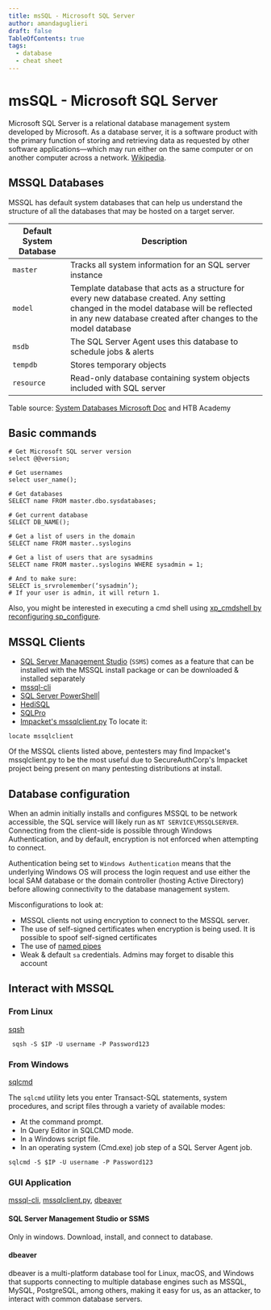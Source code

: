 ```yaml
---
title: msSQL - Microsoft SQL Server
author: amandaguglieri
draft: false
TableOfContents: true
tags:
  - database
  - cheat sheet
---
```


# msSQL - Microsoft SQL Server

Microsoft SQL Server is a relational database management system developed by Microsoft. As a database server, it is a software product with the primary function of storing and retrieving data as requested by other software applications—which may run either on the same computer or on another computer across a network. [Wikipedia](https://en.wikipedia.org/wiki/Microsoft_SQL_Server).

## MSSQL Databases

MSSQL has default system databases that can help us understand the structure of all the databases that may be hosted on a target server.

|Default System Database|Description|
|---|---|
|`master`|Tracks all system information for an SQL server instance|
|`model`|Template database that acts as a structure for every new database created. Any setting changed in the model database will be reflected in any new database created after changes to the model database|
|`msdb`|The SQL Server Agent uses this database to schedule jobs & alerts|
|`tempdb`|Stores temporary objects|
|`resource`|Read-only database containing system objects included with SQL server|

Table source: [System Databases Microsoft Doc](https://docs.microsoft.com/en-us/sql/relational-databases/databases/system-databases?view=sql-server-ver15) and HTB Academy



## Basic commands

```
# Get Microsoft SQL server version
select @@version;

# Get usernames
select user_name();

# Get databases
SELECT name FROM master.dbo.sysdatabases;

# Get current database
SELECT DB_NAME();

# Get a list of users in the domain
SELECT name FROM master..syslogins

# Get a list of users that are sysadmins
SELECT name FROM master..syslogins WHERE sysadmin = 1;

# And to make sure: 
SELECT is_srvrolemember(‘sysadmin’); 
# If your user is admin, it will return 1.
```

Also, you might be interested in executing a cmd shell using [xp_cmdshell by reconfiguring sp_configure](1433-mssql.md).


##  MSSQL Clients

- [SQL Server Management Studio](https://docs.microsoft.com/en-us/sql/ssms/download-sql-server-management-studio-ssms?view=sql-server-ver15) (`SSMS`) comes as a feature that can be installed with the MSSQL install package or can be downloaded & installed separately
- [mssql-cli](https://docs.microsoft.com/en-us/sql/tools/mssql-cli?view=sql-server-ver15)
- [SQL Server PowerShell](https://docs.microsoft.com/en-us/sql/powershell/sql-server-powershell?view=sql-server-ver15)|
- [HediSQL](https://www.heidisql.com)
- [SQLPro](https://www.macsqlclient.com)
- [Impacket's mssqlclient.py](https://github.com/SecureAuthCorp/impacket/blob/master/examples/mssqlclient.py) To locate it:

```shell-session
locate mssqlclient
```


Of the MSSQL clients listed above, pentesters may find Impacket's mssqlclient.py to be the most useful due to SecureAuthCorp's Impacket project being present on many pentesting distributions at install.


## Database configuration

When an admin initially installs and configures MSSQL to be network accessible, the SQL service will likely run as `NT SERVICE\MSSQLSERVER`. Connecting from the client-side is possible through Windows Authentication, and by default, encryption is not enforced when attempting to connect.

Authentication being set to `Windows Authentication` means that the underlying Windows OS will process the login request and use either the local SAM database or the domain controller (hosting Active Directory) before allowing connectivity to the database management system.

Misconfigurations to look at:

- MSSQL clients not using encryption to connect to the MSSQL server.    
- The use of self-signed certificates when encryption is being used. It is possible to spoof self-signed certificates   
- The use of [named pipes](https://docs.microsoft.com/en-us/sql/tools/configuration-manager/named-pipes-properties?view=sql-server-ver15)
- Weak & default `sa` credentials. Admins may forget to disable this account


## Interact with MSSQL

### From Linux

[sqsh](sqsh.md)


```shell-session
 sqsh -S $IP -U username -P Password123
```

### From Windows

[sqlcmd](https://docs.microsoft.com/en-us/sql/tools/sqlcmd-utility) 

The `sqlcmd` utility lets you enter Transact-SQL statements, system procedures, and script files through a variety of available modes:

- At the command prompt.
- In Query Editor in SQLCMD mode.
- In a Windows script file.
- In an operating system (Cmd.exe) job step of a SQL Server Agent job.

```cmd-session
sqlcmd -S $IP -U username -P Password123
```

### GUI Application

 [mssql-cli](https://github.com/dbcli/mssql-cli), [mssqlclient.py](https://github.com/SecureAuthCorp/impacket/blob/master/examples/mssqlclient.py), [dbeaver](https://github.com/dbeaver/dbeaver) 

####  SQL Server Management Studio or SSMS 

Only in windows. Download, install, and connect to database.

#### dbeaver

dbeaver is a multi-platform database tool for Linux, macOS, and Windows that supports connecting to multiple database engines such as MSSQL, MySQL, PostgreSQL, among others, making it easy for us, as an attacker, to interact with common database servers.